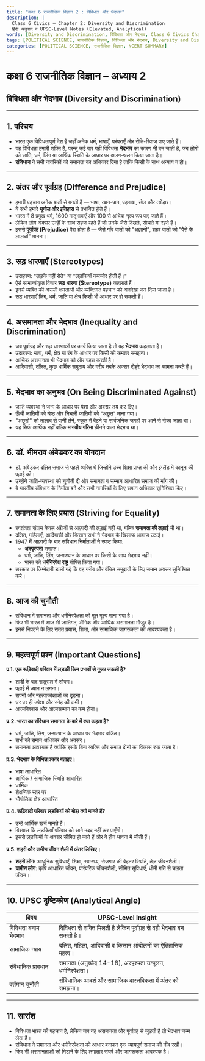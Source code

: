 ```yaml
---
title: "कक्षा 6 राजनीतिक विज्ञान 2 : विविधता और भेदभाव"
description: |
  Class 6 Civics – Chapter 2: Diversity and Discrimination  
  हिंदी अनुवाद व UPSC-Level Notes (Elevated, Analytical)
words: [Diversity and Discrimination, विविधता और भेदभाव, Class 6 Civics Chapter 2, विविधता, भेदभाव, NCERT Class 6 Civics]
tags: [POLITICAL SCIENCE, राजनीतिक विज्ञान, विविधता और भेदभाव, Diversity and Discrimination, NCERT SUMMARY, CLASS 6, सामाजिक एवं राजनीतिक जीवन]
categories: [POLITICAL SCIENCE, राजनीतिक विज्ञान, NCERT SUMMARY]
---
```


# कक्षा 6 राजनीतिक विज्ञान – अध्याय 2  
## विविधता और भेदभाव (Diversity and Discrimination)

---

## 1. परिचय
- भारत एक विविधतापूर्ण देश है जहाँ अनेक धर्म, भाषाएँ, परंपराएँ और रीति-रिवाज पाए जाते हैं।  
- यह विविधता हमारी शक्ति है, परन्तु कई बार यही विविधता **भेदभाव** का कारण भी बन जाती है, जब लोगों को जाति, धर्म, लिंग या आर्थिक स्थिति के आधार पर अलग-थलग किया जाता है।  
- **संविधान** ने सभी नागरिकों को समानता का अधिकार दिया है ताकि किसी के साथ अन्याय न हो।  

---

## 2. अंतर और पूर्वाग्रह (Difference and Prejudice)
- हमारी पहचान अनेक बातों से बनती है — भाषा, खान-पान, पहनावा, खेल और त्योहार।  
- ये सभी हमारे **भूगोल और इतिहास** से प्रभावित होते हैं।  
- भारत में 8 प्रमुख धर्म, 1600 मातृभाषाएँ और 100 से अधिक नृत्य रूप पाए जाते हैं।  
- लेकिन लोग अक्सर उन्हीं के साथ सहज रहते हैं जो उनके जैसे दिखते, सोचते या रहते हैं।  
- इससे **पूर्वाग्रह (Prejudice)** पैदा होता है — जैसे गाँव वालों को "अज्ञानी", शहर वालों को "पैसे के लालची" मानना।  

---

## 3. रूढ़ धारणाएँ (Stereotypes)
- उदाहरण: "लड़के नहीं रोते" या "लड़कियाँ कमजोर होती हैं।"  
- ऐसे सामान्यीकृत विचार **रूढ़ धारणा (Stereotype)** कहलाते हैं।  
- इनसे व्यक्ति की असली क्षमताओं और व्यक्तिगत पहचान को अनदेखा कर दिया जाता है।  
- रूढ़ धारणाएँ लिंग, धर्म, जाति या क्षेत्र किसी भी आधार पर हो सकती हैं।  

---

## 4. असमानता और भेदभाव (Inequality and Discrimination)
- जब पूर्वाग्रह और रूढ़ धारणाओं पर कार्य किया जाता है तो वह **भेदभाव** कहलाता है।  
- उदाहरण: भाषा, धर्म, क्षेत्र या रंग के आधार पर किसी को कमतर समझना।  
- आर्थिक असमानता भी भेदभाव को और गहरा करती है।  
- आदिवासी, दलित, कुछ धार्मिक समुदाय और गरीब तबके अक्सर दोहरे भेदभाव का सामना करते हैं।  

---

## 5. भेदभाव का अनुभव (On Being Discriminated Against)
- जाति व्यवस्था ने जन्म के आधार पर पेशा और अवसर तय कर दिए।  
- ऊँची जातियों को श्रेष्ठ और निचली जातियों को "अछूत" माना गया।  
- "अछूतों" को तालाब से पानी लेने, स्कूल में बैठने या सार्वजनिक जगहों पर आने से रोका जाता था।  
- यह सिर्फ आर्थिक नहीं बल्कि **मानवीय गरिमा** छीनने वाला भेदभाव था।  

---

## 6. डॉ. भीमराव अंबेडकर का योगदान
- डॉ. अंबेडकर दलित समाज से पहले व्यक्ति थे जिन्होंने उच्च शिक्षा प्राप्त की और इंग्लैंड में कानून की पढ़ाई की।  
- उन्होंने जाति-व्यवस्था को चुनौती दी और समानता व सम्मान आधारित समाज की माँग की।  
- वे भारतीय संविधान के निर्माता बने और सभी नागरिकों के लिए समान अधिकार सुनिश्चित किए।  

---

## 7. समानता के लिए प्रयास (Striving for Equality)
- स्वतंत्रता संग्राम केवल अंग्रेजों से आज़ादी की लड़ाई नहीं था, बल्कि **समानता की लड़ाई** भी था।  
- दलित, महिलाएँ, आदिवासी और किसान सभी ने भेदभाव के खिलाफ आवाज उठाई।  
- 1947 में आज़ादी के बाद संविधान निर्माताओं ने स्पष्ट किया:  
  - **अस्पृश्यता** समाप्त।  
  - धर्म, जाति, लिंग, जन्मस्थान के आधार पर किसी के साथ भेदभाव नहीं।  
  - भारत को **धर्मनिरपेक्ष राष्ट्र** घोषित किया गया।  
- सरकार पर ज़िम्मेदारी डाली गई कि वह गरीब और वंचित समुदायों के लिए समान अवसर सुनिश्चित करे।  

---

## 8. आज की चुनौती
- संविधान में समानता और धर्मनिरपेक्षता को मूल मूल्य माना गया है।  
- फिर भी भारत में आज भी जातिगत, लैंगिक और आर्थिक असमानता मौजूद है।  
- इनसे निपटने के लिए सतत प्रयास, शिक्षा, और सामाजिक जागरूकता की आवश्यकता है।  

---

## 9. महत्वपूर्ण प्रश्न (Important Questions)

**प्र.1. एक रूढ़िवादी परिवार में लड़की किन प्रभावों से गुजर सकती है?**  
- शादी के बाद ससुराल में शोषण।  
- पढ़ाई में ध्यान न लगना।  
- सपनों और महत्वाकांक्षाओं का टूटना।  
- घर पर ही उपेक्षा और स्नेह की कमी।  
- आत्मविश्वास और आत्मसम्मान का कम होना।  

**प्र.2. भारत का संविधान समानता के बारे में क्या कहता है?**  
- धर्म, जाति, लिंग, जन्मस्थान के आधार पर भेदभाव वर्जित।  
- सभी को समान अधिकार और अवसर।  
- समानता आवश्यक है क्योंकि इसके बिना व्यक्ति और समाज दोनों का विकास रुक जाता है।  

**प्र.3. भेदभाव के विभिन्न प्रकार बताइए।**  
- भाषा आधारित  
- आर्थिक / सामाजिक स्थिति आधारित  
- धार्मिक  
- शैक्षणिक स्तर पर  
- भौगोलिक क्षेत्र आधारित  

**प्र.4. रूढ़िवादी परिवार लड़कियों को बोझ क्यों मानते हैं?**  
- उन्हें आर्थिक खर्च मानते हैं।  
- विश्वास कि लड़कियाँ परिवार को आगे मदद नहीं कर पाएँगी।  
- इससे लड़कियों के अवसर सीमित हो जाते हैं और वे हीन भावना में जीती हैं।  

**प्र.5. शहरी और ग्रामीण जीवन शैली में अंतर लिखिए।**  
- **शहरी लोग:** आधुनिक सुविधाएँ, शिक्षा, स्वास्थ्य, रोज़गार की बेहतर स्थिति, तेज़ जीवनशैली।  
- **ग्रामीण लोग:** कृषि आधारित जीवन, पारंपरिक जीवनशैली, सीमित सुविधाएँ, धीमी गति से चलता जीवन।  

---

## 10. UPSC दृष्टिकोण (Analytical Angle)
| विषय | UPSC-Level Insight |
|------|--------------------|
| विविधता बनाम भेदभाव | विविधता से शक्ति मिलती है लेकिन पूर्वाग्रह से वही भेदभाव बन सकती है। |
| सामाजिक न्याय | दलित, महिला, आदिवासी व किसान आंदोलनों का ऐतिहासिक महत्व। |
| संवैधानिक प्रावधान | समानता (अनुच्छेद 14-18), अस्पृश्यता उन्मूलन, धर्मनिरपेक्षता। |
| वर्तमान चुनौती | संविधानिक आदर्श और सामाजिक वास्तविकता में अंतर को समझना। |

---

## 11. सारांश
- विविधता भारत की पहचान है, लेकिन जब यह असमानता और पूर्वाग्रह से जुड़ती है तो भेदभाव जन्म लेता है।  
- संविधान ने समानता और धर्मनिरपेक्षता को आधार बनाकर एक न्यायपूर्ण समाज की नींव रखी।  
- फिर भी असमानताओं को मिटाने के लिए लगातार संघर्ष और जागरूकता आवश्यक है।
